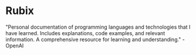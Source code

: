 # Rubix
"Personal documentation of programming languages and technologies that I have learned.  Includes explanations, code examples, and relevant information.  A comprehensive resource for learning and understanding." -OpenAI
